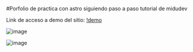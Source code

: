 #Porfolio de practica con astro siguiendo paso a paso tutorial de midudev

Link de acceso a demo del sitio: [!demo](https://bastidas.netlify.app/)

![image](https://github.com/user-attachments/assets/ed31d578-5d72-4f68-9bb5-f49100564a9f)


![image](https://github.com/user-attachments/assets/613d271f-0c6d-429e-b571-e7a3609e48b4)


